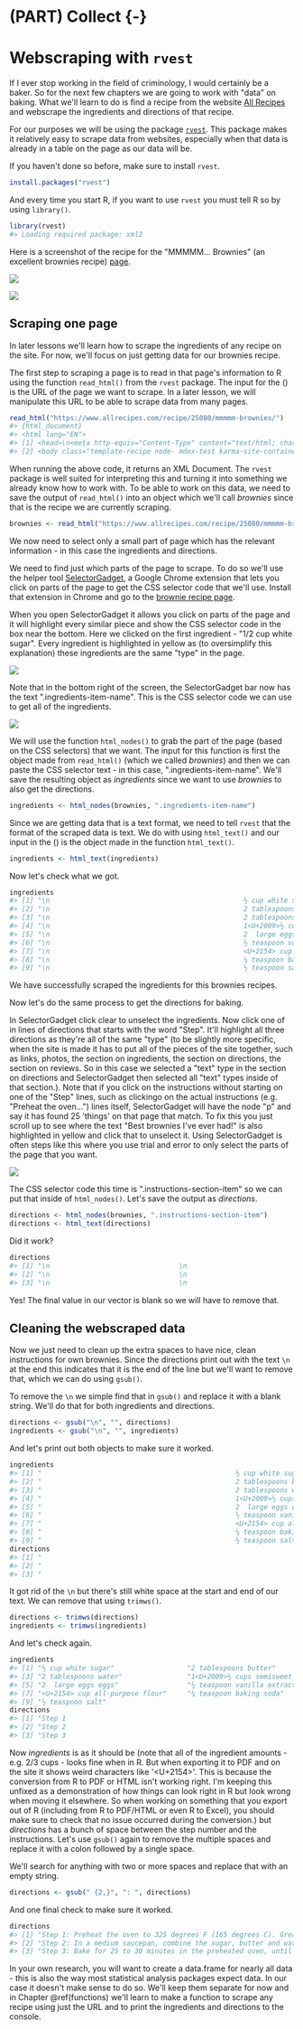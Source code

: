 # (PART) Collect {-}

# Webscraping with `rvest`

If I ever stop working in the field of criminology, I would certainly be a baker. So for the next few chapters we are going to work with "data" on baking. What we'll learn to do is find a recipe from the website [All Recipes](https://www.allrecipes.com/) and webscrape the ingredients and directions of that recipe.     

For our purposes we will be using the package [`rvest`](https://github.com/tidyverse/rvest). This package makes it relatively easy to scrape data from websites, especially when that data is already in a table on the page as our data will be.

If you haven't done so before, make sure to install `rvest`.


```r
install.packages("rvest")
```

And every time you start R, if you want to use `rvest` you must tell R so by using `library()`.


```r
library(rvest)
#> Loading required package: xml2
```

Here is a screenshot of the recipe for the "MMMMM... Brownies" (an excellent brownies recipe) [page](https://www.allrecipes.com/recipe/25080/mmmmm-brownies/?internalSource=hub%20recipe&referringContentType=Search).

![](images/brownies_1.PNG)

![](images/brownies_2.PNG)


## Scraping one page

In later lessons we'll learn how to scrape the ingredients of any recipe on the site. For now, we'll focus on just getting data for our brownies recipe.

The first step to scraping a page is to read in that page's information to R using the function `read_html()` from the `rvest` package. The input for the () is the URL of the page we want to scrape. In a later lesson, we will manipulate this URL to be able to scrape data from many pages. 


```r
read_html("https://www.allrecipes.com/recipe/25080/mmmmm-brownies/")
#> {html_document}
#> <html lang="EN">
#> [1] <head>\n<meta http-equiv="Content-Type" content="text/html; charset=UTF-8 ...
#> [2] <body class="template-recipe node- mdex-test karma-site-container no-js"  ...
```

When running the above code, it returns an XML Document. The `rvest` package is well suited for interpreting this and turning it into something we already know how to work with. To be able to work on this data, we need to save the output of `read_html()` into an object which we'll call *brownies* since that is the recipe we are currently scraping. 


```r
brownies <- read_html("https://www.allrecipes.com/recipe/25080/mmmmm-brownies/")
```

We now need to select only a small part of page which has the relevant information - in this case the ingredients and directions.

We need to find just which parts of the page to scrape. To do so we'll use the helper tool [SelectorGadget](https://selectorgadget.com/), a Google Chrome extension that lets you click on parts of the page to get the CSS selector code that we'll use. Install that extension in Chrome and go to the [brownie recipe page](https://www.allrecipes.com/recipe/25080/mmmmm-brownies/?internalSource=hub%20recipe&referringContentType=Search).

When you open SelectorGadget it allows you click on parts of the page and it will highlight every similar piece and show the CSS selector code in the box near the bottom. Here we clicked on the first ingredient - "1/2 cup white sugar". Every ingredient is highlighted in yellow as (to oversimplify this explanation) these ingredients are the same "type" in the page. 

![](images/brownies_3.PNG)

Note that in the bottom right of the screen, the SelectorGadget bar now has the text ".ingredients-item-name". This is the CSS selector code we can use to get all of the ingredients. 

![](images/brownies_4.PNG)

We will use the function `html_nodes()` to grab the part of the page (based on the CSS selectors) that we want. The input for this function is first the object made from `read_html()` (which we called *brownies*) and then we can paste the CSS selector text - in this case, ".ingredients-item-name". We'll save the resulting object as *ingredients* since we want to use *brownies* to also get the directions. 


```r
ingredients <- html_nodes(brownies, ".ingredients-item-name")
```

Since we are getting data that is a text format, we need to tell `rvest` that the format of the scraped data is text. We do with using `html_text()` and our input in the () is the object made in the function `html_text()`.  


```r
ingredients <- html_text(ingredients)
```

Now let's check what we got. 


```r
ingredients
#> [1] "\n                                                ½ cup white sugar \n                                            "                 
#> [2] "\n                                                2 tablespoons butter \n                                            "              
#> [3] "\n                                                2 tablespoons water \n                                            "               
#> [4] "\n                                                1<U+2009>½ cups semisweet chocolate chips \n                                            "
#> [5] "\n                                                2  large eggs eggs \n                                            "                
#> [6] "\n                                                ½ teaspoon vanilla extract \n                                            "        
#> [7] "\n                                                <U+2154> cup all-purpose flour \n                                            "    
#> [8] "\n                                                ¼ teaspoon baking soda \n                                            "            
#> [9] "\n                                                ½ teaspoon salt \n                                            "
```

We have successfully scraped the ingredients for this brownies recipes. 

Now let's do the same process to get the directions for baking. 

In SelectorGadget click clear to unselect the ingredients. Now click one of in lines of directions that starts with the word "Step". It'll highlight all three directions as they're all of the same "type" (to be slightly more specific, when the site is made it has to put all of the pieces of the site together, such as links, photos, the section on ingredients, the section on directions, the section on reviews. So in this case we selected a "text" type in the section on directions and SelectorGadget then selected all "text" types inside of that section.). Note that if you click on the instructions without starting on one of the "Step" lines, such as clickingo on the actual instructions (e.g. "Preheat the oven...") lines itself, SelectorGadget will have the node "p" and say it has found 25 'things' on that page that match. To fix this you just scroll up to see where the text "Best brownies I've ever had!" is also highlighted in yellow and click that to unselect it. Using SelectorGadget is often steps like this where you use trial and error to only select the parts of the page that you want.  

![](images/brownies_5.PNG)

The CSS selector code this time is ".instructions-section-item" so we can put that inside of `html_nodes()`. Let's save the output as *directions*.


```r
directions <- html_nodes(brownies, ".instructions-section-item")
directions <- html_text(directions)
```

Did it work?


```r
directions
#> [1] "\n                                \n                                  \n                                    \n                                      Step 1\n                                    \n                                  \n                                \n                                  \n                                    \n                                      Preheat the oven to 325 degrees F (165 degrees C). Grease an 8x8 inch square pan.\n                                    \n                                    \n                                  \n                                    \n                                      \n                                    \n                                  Advertisement\n                              "                                                           
#> [2] "\n                                \n                                  \n                                    \n                                      Step 2\n                                    \n                                  \n                                \n                                  \n                                    \n                                      In a medium saucepan, combine the sugar, butter and water. Cook over medium heat until boiling. Remove from heat and stir in chocolate chips until melted and smooth. Mix in the eggs and vanilla. Combine the flour, baking soda and salt; stir into the chocolate mixture. Spread evenly into the prepared pan.\n                                    \n                                    \n                                  \n                              "
#> [3] "\n                                \n                                  \n                                    \n                                      Step 3\n                                    \n                                  \n                                \n                                  \n                                    \n                                      Bake for 25 to 30 minutes in the preheated oven, until brownies set up. Do not overbake! Cool in pan and cut into squares.\n                                    \n                                    \n                                  \n                              "
```

Yes! The final value in our vector is blank so we will have to remove that. 

## Cleaning the webscraped data

Now we just need to clean up the extra spaces to have nice, clean instructions for own brownies. Since the directions print out with the text `\n` at the end this indicates that it is the end of the line but we'll want to remove that, which we can do using `gsub()`. 


To remove the `\n` we simple find that in `gsub()` and replace it with a blank string. We'll do that for both ingredients and directions.


```r
directions <- gsub("\n", "", directions)
ingredients <- gsub("\n", "", ingredients)
```

And let's print out both objects to make sure it worked. 


```r
ingredients
#> [1] "                                                ½ cup white sugar                                             "                 
#> [2] "                                                2 tablespoons butter                                             "              
#> [3] "                                                2 tablespoons water                                             "               
#> [4] "                                                1<U+2009>½ cups semisweet chocolate chips                                             "
#> [5] "                                                2  large eggs eggs                                             "                
#> [6] "                                                ½ teaspoon vanilla extract                                             "        
#> [7] "                                                <U+2154> cup all-purpose flour                                             "    
#> [8] "                                                ¼ teaspoon baking soda                                             "            
#> [9] "                                                ½ teaspoon salt                                             "
directions
#> [1] "                                                                                                                                            Step 1                                                                                                                                                                                                                  Preheat the oven to 325 degrees F (165 degrees C). Grease an 8x8 inch square pan.                                                                                                                                                                                                                                                          Advertisement                              "                                                                   
#> [2] "                                                                                                                                            Step 2                                                                                                                                                                                                                  In a medium saucepan, combine the sugar, butter and water. Cook over medium heat until boiling. Remove from heat and stir in chocolate chips until melted and smooth. Mix in the eggs and vanilla. Combine the flour, baking soda and salt; stir into the chocolate mixture. Spread evenly into the prepared pan.                                                                                                                                        "
#> [3] "                                                                                                                                            Step 3                                                                                                                                                                                                                  Bake for 25 to 30 minutes in the preheated oven, until brownies set up. Do not overbake! Cool in pan and cut into squares.                                                                                                                                        "
```

It got rid of the `\n` but there's still white space at the start and end of our text. We can remove that using `trimws()`.


```r
directions <- trimws(directions)
ingredients <- trimws(ingredients)
```

And let's check again. 


```r
ingredients
#> [1] "½ cup white sugar"                  "2 tablespoons butter"              
#> [3] "2 tablespoons water"                "1<U+2009>½ cups semisweet chocolate chips"
#> [5] "2  large eggs eggs"                 "½ teaspoon vanilla extract"        
#> [7] "<U+2154> cup all-purpose flour"     "¼ teaspoon baking soda"            
#> [9] "½ teaspoon salt"
directions
#> [1] "Step 1                                                                                                                                                                                                                  Preheat the oven to 325 degrees F (165 degrees C). Grease an 8x8 inch square pan.                                                                                                                                                                                                                                                          Advertisement"
#> [2] "Step 2                                                                                                                                                                                                                  In a medium saucepan, combine the sugar, butter and water. Cook over medium heat until boiling. Remove from heat and stir in chocolate chips until melted and smooth. Mix in the eggs and vanilla. Combine the flour, baking soda and salt; stir into the chocolate mixture. Spread evenly into the prepared pan."                                       
#> [3] "Step 3                                                                                                                                                                                                                  Bake for 25 to 30 minutes in the preheated oven, until brownies set up. Do not overbake! Cool in pan and cut into squares."
```

Now *ingredients* is as it should be (note that all of the ingredient amounts - e.g. 2/3 cups - looks fine when in R. But when exporting it to PDF and on the site it shows weird characters like '<U+2154>'. This is because the conversion from R to PDF or HTML isn't working right. I'm keeping this unfixed as a demonstration of how things can look right in R but look wrong when moving it elsewhere. So when working on something that you export out of R (including from R to PDF/HTML or even R to Excel), you should make sure to check that no issue occurred during the conversion.) but *directions* has a bunch of space between the step number and the instructions. Let's use `gsub()` again to remove the multiple spaces and replace it with a colon followed by a single space.

We'll search for anything with two or more spaces and replace that with an empty string.


```r
directions <- gsub(" {2,}", ": ", directions)
```

And one final check to make sure it worked.


```r
directions
#> [1] "Step 1: Preheat the oven to 325 degrees F (165 degrees C). Grease an 8x8 inch square pan.: Advertisement"                                                                                                                                                                                                                 
#> [2] "Step 2: In a medium saucepan, combine the sugar, butter and water. Cook over medium heat until boiling. Remove from heat and stir in chocolate chips until melted and smooth. Mix in the eggs and vanilla. Combine the flour, baking soda and salt; stir into the chocolate mixture. Spread evenly into the prepared pan."
#> [3] "Step 3: Bake for 25 to 30 minutes in the preheated oven, until brownies set up. Do not overbake! Cool in pan and cut into squares."
```


In your own research, you will want to create a data.frame for nearly all data - this is also the way most statistical analysis packages expect data. In our case it doesn't make sense to do so. We'll keep them separate for now and in Chapter \@ref(functions) we'll learn to make a function to scrape any recipe using just the URL and to print the ingredients and directions to the console.  
